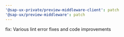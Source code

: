 ```yaml
---
'@sap-ux-private/preview-middleware-client': patch
'@sap-ux/preview-middleware': patch
---
```


fix: Various lint error fixes and code improvements
